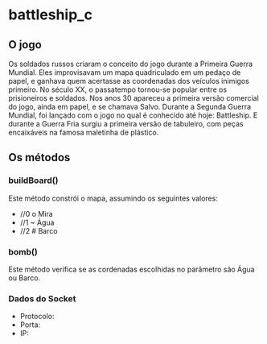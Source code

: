 # battleship_c

## O jogo

Os soldados russos criaram o conceito do jogo durante a Primeira Guerra Mundial. Eles improvisavam um mapa quadriculado em um pedaço de papel, e ganhava quem acertasse as coordenadas dos veículos inimigos primeiro.
No século XX, o passatempo tornou-se popular entre os prisioneiros e soldados. Nos anos 30 apareceu a primeira versão comercial do jogo, ainda em papel, e se chamava Salvo. Durante a Segunda Guerra Mundial, foi lançado com o jogo no qual é conhecido até hoje: Battleship. E durante a Guerra Fria surgiu a primeira versão de tabuleiro, com peças encaixáveis na famosa maletinha de plástico.


## Os métodos

### buildBoard()

Este método constrói o mapa, assumindo os seguintes valores:
- //0 o Mira
- //1 ~ Água
- //2 # Barco

### bomb()

Este método verifica se as cordenadas escolhidas no parâmetro são Água ou Barco.

### Dados do Socket

- Protocolo:
- Porta:
- IP:

